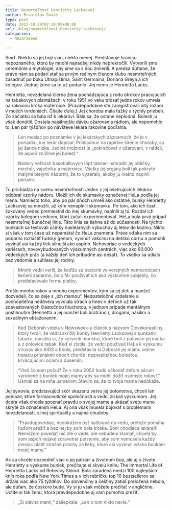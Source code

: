 ```yaml
---
title: Nesmrteľnosť Henrietty Lacksovej
author: Branislav Dudáš
type: post
date: 2012-10-29T07:20:09+00:00
url: /blog/nesmrtelnost-henrietty-lacksovej/
categories:
  - Nezaradené

---
```

Smrť. Niekto sa jej bojí viac, niekto menej. Predstavuje hranicu nepoznaného, ktorú by mnohí najradšej nikdy neprekročili. Vytvorili sme ceremónie a mytológie, aby sme sa s ňou zmierili. A predsa dúfame, že práve nám sa podarí stať sa prvým reálnym členom klubu nesmrteľných, zasadnúť po boku Utnapištima, Saint Germaina, Doriana Greya a ich kolegov. Jednej žene sa to už podarilo. Jej meno je Henrietta Lacks.

Henrietta, nevzdelaná čierna žena pochádzajúca z rodu otrokov pracujúcich na tabakových plantážach, v roku 1951 vo veku tridsať jedna rokov umrela na rakovinu krčka maternice. (Pravdepodobne ste zaregistrovali istý rozpor v mojich tvrdeniach. Čítajte ďalej.) Jej choroba mala ťažký a rýchly priebeh. Zo začiatku sa bála ísť k lekárovi. Bála sa, že ostane neplodná. Bolesti ju však donútili. Dostala najsilnejšiu dávku ožarovania rádiom, ale nepomohlo to. Len pár týždňov po návšteve lekára rakovine podľahla.

> Len mesiac po poznámke v jej lekárskych záznamoch, že je v poriadku, iný lekár dopísal: Prihliadnuc na rapídne šírenie choroby, sú jej šance nízke. Jediná možnosť je „pokračovať v ožarovaní, v nádeji, že aspoň znížime jej bolesť.“
> 
> Nádory veľkosti baseballových lôpt takmer nahradili jej obličky, mechúr, vaječníky a maternicu. Všetky jej orgány boli tak pokryté malými bielymi nádormi, že to vyzeralo, akoby ju niekto naplnil perlami.

Tu prichádza na scénu nesmrteľnosť: Jeden z jej ošetrujúcich lekárov odobral vzorky nádoru. Uložil ich do skúmavky označenej HeLa podľa jej mena. Namiesto toho, aby po pár dňoch umreli ako ostatné, bunky Henrietty Lacksovej sa množili, až kým nenaplnili skúmavku. Po tom, ako ich časť šokovaný vedec premiestnil do inej skúmavky, naplnili aj tú. Rozdal ich vzorky kolegom vedcom, ktorí začali experimentovať. HeLa bola prvý prípad nesmrteľnej bunečnej línie. Táto línia sa tiahne až do súčasnosti. Na týchto bunkách sa testovali účinky nukleárnych výbuchov aj letov do kozmu. Nikto si však v tom čase už nepamätal čo HeLa znamená. Práve vďaka nim sa podarilo rozlúštiť ľudský genóm, vyvinúť vakcínu na detskú obrnu a pomohli vyvinúť asi každý liek silnejší ako aspirín. Nehovoriac o vedeckých kariérach, novovybudovaných výskumných centrách, viac ako 60.000 vedeckých prác (a každý deň ich pribudne asi desať). To všetko sa udialo bez vedomia a súhlasu jej rodiny.

> Mnohí vedci verili, že keďže sú pacienti vo verejných nemocniciach liečení zadarmo, bolo fér používať ich ako výskumné subjekty, čo predstavovalo formu platby.

Prešlo mnoho rokov a mnoho experimentov, kým sa jej deti a manžel dozvedeli, čo sa deje s „ich mamou“. Nedostatočné vzdelanie a pochopiteľná nedôvera vyvolala strach a hnev v deťoch už tak zdevastovaných čiastočnou hluchotou, v jednom prípade mentálnym postihnutím (Henrietta a jej manžel boli bratranci), drogami, násilím a sexuálnym obťažovaním.

> Keď Deborah videla v Newsweek-u článok s názvom Človekorastliny, ktorý tvrdil, že vedci skrížili bunky Henrietty Lacksovej s bunkami tabaku, myslela si, že vytvorili monštrá, ktoré boli z polovice jej matka a z polovice tabak. Keď si zistila, že vedci používali HeLa k výskumu vírusov ako AIDS a Ebola, predstavila si Deborah jej mamu večne trpiacu príznakmi oboch chorôb: neznesiteľnou bolesťou, krvácajúcimi očami a dusením.
> 
> “Vieš čo som počul? Že v roku 2050 budú očkovať deťom sérum vyrobené z buniek mojej mamy aby sa mohli dožiť osemsto rokov!.” Usmial sa na mňa úsmevom Stavím sa, že to tvoja mama nedokáže.

Jej synovia, predstavujúci skôr skazenú vetvu jej potomstva, chceli len peniaze, ktoré farmaceutické spoločnosti a vedci získali výskumom. Jej dcéra však chcela spoznať pravdu o svojej mame a ukázať svetu meno skryté za označením HeLa. Aj ona však musela bojovať s problémami nevzdelanosti, silnej spirituality a najmä chudoby.

> “Pravdupovediac, nedokážem byť naštvaná na vedu, pretože pomáha ľuďom prežiť a bez nej by som bola troska. Som chodiaca lekáreň! Nemôžem povedať nič zlé o vede, ale nebudem klamať, chcela by som aspoň nejaké zdravotné poistenie, aby som nemusela každý mesiac platiť strašné prachy za lieky, ktoré asi vyvinuli vďaka bunkám mojej mamy.”

Ak sa chcete dozvedieť viac o jej pátraní a životnom boji, ale aj o živote Henrietty a výskume buniek, prečítajte si skvelú knihu The Immortal Life of Henrietta Lacks od Rebeccy Skloot. Bola zaradená medzi 100 najlepších kníh roka podľa New York Times a v ich rebríčku top 10 bestsellerov sa držala viac ako 75 týždňov. Do slovenčiny a češtiny zatiaľ preložená nebola, ale dúfam, že čoskoro bude. Vy si ju však môžete prečítať v angličtine. Uctíte si tak ženu, ktorá pravdepodobne aj vám pomohla prežiť.

> „Si slávna mami,“ zašepkala. „Len o tom nikto nevie.“